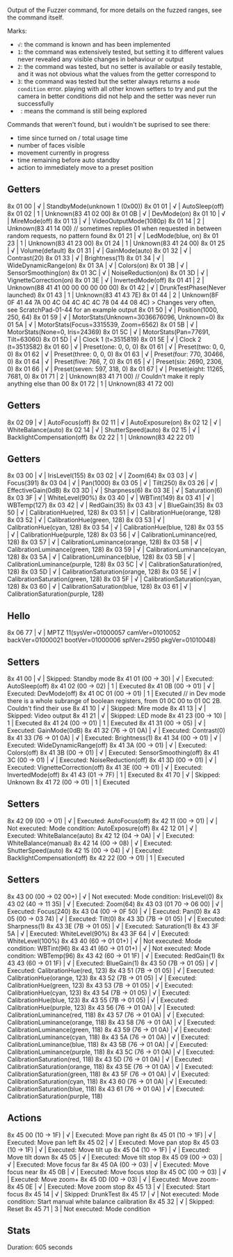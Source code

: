 Output of the Fuzzer command, for more details on the fuzzed ranges, see the command itself.

Marks:

- `√`: the command is known and has been implemented
- `1`: the command was extensively tested, but setting it to different values never revealed any visible changes in behaviour or output
- `2`: the command was tested, but no setter is available or easily testable, and it was not obvious what the values from the getter correspond to
- `3`: the command was tested but the setter always returns a `mode condition` error. playing with all other known setters to try and put the camera in better conditions did not help and the setter was never run successfully
- ` `: means the command is still being explored

Commands that weren't found, but i wouldn't be suprised to see there:

- time since turned on / total usage time
- number of faces visible
- movement currently in progress
- time remaining before auto standby
- action to immediately move to a preset position

Getters
-------
8x 01 00                  | √ | StandbyMode(unknown 1 (0x00))
8x 01 01                  | √ | AutoSleep(off)
8x 01 02                  | 1 | Unknown(83 41 02 00)
8x 01 0B                  | √ | DevMode(on)
8x 01 10                  | √ | MireMode(off)
8x 01 13                  | √ | VideoOutputMode(1080p)
8x 01 14                  | 2 | Unknown(83 41 14 00) // sometimes replies 01 when requested in between random requests, no pattern found
8x 01 21                  | √ | LedMode(blue, on)
8x 01 23                  | 1 | Unknown(83 41 23 00)
8x 01 24                  | 1 | Unknown(83 41 24 00)
8x 01 25                  | √ | Volume(default)
8x 01 31                  | √ | GainMode(auto)
8x 01 32                  | √ | Contrast(20)
8x 01 33                  | √ | Brightness(11)
8x 01 34                  | √ | WideDynamicRange(on)
8x 01 3A                  | √ | Colors(on)
8x 01 3B                  | √ | SensorSmoothing(on)
8x 01 3C                  | √ | NoiseReduction(on)
8x 01 3D                  | √ | VignetteCorrection(on)
8x 01 3E                  | √ | InvertedMode(off)
8x 01 41                  | 2 | Unknown(88 41 41 00 00 00 00 00 00)
8x 01 42                  | √ | DrunkTestPhase(Never launched)
8x 01 43                  | 1 | Unknown(83 41 43 7E)
8x 01 44                  | 2 | Unknown(8F 0F 41 44 7A 00 4C 04 4C 4C 4C 78 04 44 08 4C) > Changes very often, see ScratchPad-01-44 for an example output
8x 01 50                  | √ | Position(1000, 250, 64)
8x 01 59                  | √ | MotorStats(Unknown=3036676096, Unknown=0)
8x 01 5A                  | √ | MotorStats(Focus=3315539, Zoom=6562)
8x 01 5B                  | √ | MotorStats(None=0, Iris=24369)
8x 01 5C                  | √ | MotorStats(Pan=77691, Tilt=63060)
8x 01 5D                  | √ | Clock 1 (t=3515819)
8x 01 5E                  | √ | Clock 2 (t=3513582)
8x 01 60                  | √ | Preset(one: 0, 0, 0)
8x 01 61                  | √ | Preset(two: 0, 0, 0)
8x 01 62                  | √ | Preset(three: 0, 0, 0)
8x 01 63                  | √ | Preset(four: 770, 30466, 0)
8x 01 64                  | √ | Preset(five: 766, 7, 0)
8x 01 65                  | √ | Preset(six: 2690, 2306, 0)
8x 01 66                  | √ | Preset(seven: 597, 318, 0)
8x 01 67                  | √ | Preset(eight: 11265, 7681, 0)
8x 01 71                  | 2 | Unknown(83 41 71 00) // Couldn't make it reply anything else than 00
8x 01 72                  | 1 | Unknown(83 41 72 00)


Getters
-------
8x 02 09                  | √ | AutoFocus(off)
8x 02 11                  | √ | AutoExposure(on)
8x 02 12                  | √ | WhiteBalance(auto)
8x 02 14                  | √ | ShutterSpeed(auto)
8x 02 15                  | √ | BacklightCompensation(off)
8x 02 22                  | 1 | Unknown(83 42 22 01)


Getters
-------
8x 03 00                  | √ | IrisLevel(155)
8x 03 02                  | √ | Zoom(64)
8x 03 03                  | √ | Focus(391)
8x 03 04                  | √ | Pan(1000)
8x 03 05                  | √ | Tilt(250)
8x 03 26                  | √ | EffectiveGain(0dB)
8x 03 3D                  | √ | Sharpness(6)
8x 03 3E                  | √ | Saturation(6)
8x 03 3F                  | √ | WhiteLevel(90%)
8x 03 40                  | √ | WBTint(149)
8x 03 41                  | √ | WBTemp(127)
8x 03 42                  | √ | RedGain(35)
8x 03 43                  | √ | BlueGain(35)
8x 03 50                  | √ | CalibrationHue(red, 128)
8x 03 51                  | √ | CalibrationHue(orange, 128)
8x 03 52                  | √ | CalibrationHue(green, 128)
8x 03 53                  | √ | CalibrationHue(cyan, 128)
8x 03 54                  | √ | CalibrationHue(blue, 128)
8x 03 55                  | √ | CalibrationHue(purple, 128)
8x 03 56                  | √ | CalibrationLuminance(red, 128)
8x 03 57                  | √ | CalibrationLuminance(orange, 128)
8x 03 58                  | √ | CalibrationLuminance(green, 128)
8x 03 59                  | √ | CalibrationLuminance(cyan, 128)
8x 03 5A                  | √ | CalibrationLuminance(blue, 128)
8x 03 5B                  | √ | CalibrationLuminance(purple, 128)
8x 03 5C                  | √ | CalibrationSaturation(red, 128)
8x 03 5D                  | √ | CalibrationSaturation(orange, 128)
8x 03 5E                  | √ | CalibrationSaturation(green, 128)
8x 03 5F                  | √ | CalibrationSaturation(cyan, 128)
8x 03 60                  | √ | CalibrationSaturation(blue, 128)
8x 03 61                  | √ | CalibrationSaturation(purple, 128)


Hello
-----
8x 06 77                  | √ | MPTZ 11(sysVer=01000057 camVer=01010052 backVer=01000021 bootVer=01000006 splVer=2950 pkgVer=01010048)


Setters
-------
8x 41 00                  | √ | Skipped: Standby mode
8x 41 01 (00 -> 30)       | √ | Executed: AutoSleep(off)
8x 41 02 (00 -> 02)       | 1 | Executed
8x 41 0B (00 -> 01)       | √ | Executed: DevMode(off)
8x 41 0C 01 (00 -> 01)    | 1 | Executed // in Dev mode there is a whole subrange of boolean registers, from 01 0C 00 to 01 0C 2B. Couldn't find their use
8x 41 10                  | √ | Skipped: Mire mode
8x 41 13                  | √ | Skipped: Video output
8x 41 21                  | √ | Skipped: LED mode
8x 41 23 (00 -> 10)       | 1 | Executed
8x 41 24 (00 -> 01)       | 1 | Executed
8x 41 31 (00 -> 05)       | √ | Executed: GainMode(0dB)
8x 41 32 (76 -> 01 0A)    | √ | Executed: Contrast(0)
8x 41 33 (76 -> 01 0A)    | √ | Executed: Brightness(1)
8x 41 34 (00 -> 01)       | √ | Executed: WideDynamicRange(off)
8x 41 3A (00 -> 01)       | √ | Executed: Colors(off)
8x 41 3B (00 -> 01)       | √ | Executed: SensorSmoothing(off)
8x 41 3C (00 -> 01)       | √ | Executed: NoiseReduction(off)
8x 41 3D (00 -> 01)       | √ | Executed: VignetteCorrection(off)
8x 41 3E (00 -> 01)       | √ | Executed: InvertedMode(off)
8x 41 43 (01 -> 7F)       | 1 | Executed
8x 41 70                  | √ | Skipped: Unknown
8x 41 72 (00 -> 01)       | 1 | Executed


Setters
-------
8x 42 09 (00 -> 01)       | √ | Executed: AutoFocus(off)
8x 42 11 (00 -> 01)       | √ | Not executed: Mode condition: AutoExposure(off)
8x 42 12 01               | √ | Executed: WhiteBalance(auto)
8x 42 12 (04 -> 0A)       | √ | Executed: WhiteBalance(manual)
8x 42 14 (00 -> 08)       | √ | Executed: ShutterSpeed(auto)
8x 42 15 (00 -> 04)       | √ | Executed: BacklightCompensation(off)
8x 42 22 (00 -> 01)       | 1 | Executed


Setters
-------
8x 43 00 (00 -> 02 00+)   | √ | Not executed: Mode condition: IrisLevel(0)
8x 43 02 (40 -> 11 35)    | √ | Executed: Zoom(64)
8x 43 03 (01 70 -> 06 00) | √ | Executed: Focus(240)
8x 43 04 (00 -> 0F 50)    | √ | Executed: Pan(0)
8x 43 05 (00 -> 03 74)    | √ | Executed: Tilt(0)
8x 43 3D (7B -> 01 05)    | √ | Executed: Sharpness(1)
8x 43 3E (7B -> 01 05)    | √ | Executed: Saturation(1)
8x 43 3F 5A               | √ | Executed: WhiteLevel(90%)
8x 43 3F 64               | √ | Executed: WhiteLevel(100%)
8x 43 40 (60 -> 01 01+)   | √ | Not executed: Mode condition: WBTint(96)
8x 43 41 (60 -> 01 01+)   | √ | Not executed: Mode condition: WBTemp(96)
8x 43 42 (60 -> 01 1F)    | √ | Executed: RedGain(1)
8x 43 43 (60 -> 01 1F)    | √ | Executed: BlueGain(1)
8x 43 50 (7B -> 01 05)    | √ | Executed: CalibrationHue(red, 123)
8x 43 51 (7B -> 01 05)    | √ | Executed: CalibrationHue(orange, 123)
8x 43 52 (7B -> 01 05)    | √ | Executed: CalibrationHue(green, 123)
8x 43 53 (7B -> 01 05)    | √ | Executed: CalibrationHue(cyan, 123)
8x 43 54 (7B -> 01 05)    | √ | Executed: CalibrationHue(blue, 123)
8x 43 55 (7B -> 01 05)    | √ | Executed: CalibrationHue(purple, 123)
8x 43 56 (76 -> 01 0A)    | √ | Executed: CalibrationLuminance(red, 118)
8x 43 57 (76 -> 01 0A)    | √ | Executed: CalibrationLuminance(orange, 118)
8x 43 58 (76 -> 01 0A)    | √ | Executed: CalibrationLuminance(green, 118)
8x 43 59 (76 -> 01 0A)    | √ | Executed: CalibrationLuminance(cyan, 118)
8x 43 5A (76 -> 01 0A)    | √ | Executed: CalibrationLuminance(blue, 118)
8x 43 5B (76 -> 01 0A)    | √ | Executed: CalibrationLuminance(purple, 118)
8x 43 5C (76 -> 01 0A)    | √ | Executed: CalibrationSaturation(red, 118)
8x 43 5D (76 -> 01 0A)    | √ | Executed: CalibrationSaturation(orange, 118)
8x 43 5E (76 -> 01 0A)    | √ | Executed: CalibrationSaturation(green, 118)
8x 43 5F (76 -> 01 0A)    | √ | Executed: CalibrationSaturation(cyan, 118)
8x 43 60 (76 -> 01 0A)    | √ | Executed: CalibrationSaturation(blue, 118)
8x 43 61 (76 -> 01 0A)    | √ | Executed: CalibrationSaturation(purple, 118)


Actions
-------
8x 45 00 (10 -> 1F)       | √ | Executed: Move pan right
8x 45 01 (10 -> 1F)       | √ | Executed: Move pan left
8x 45 02                  | √ | Executed: Move pan stop
8x 45 03 (10 -> 1F)       | √ | Executed: Move tilt up
8x 45 04 (10 -> 1F)       | √ | Executed: Move tilt down
8x 45 05                  | √ | Executed: Move tilt stop
8x 45 09 (00 -> 03)       | √ | Executed: Move focus far
8x 45 0A (00 -> 03)       | √ | Executed: Move focus near
8x 45 0B                  | √ | Executed: Move focus stop
8x 45 0C (00 -> 03)       | √ | Executed: Move zoom+
8x 45 0D (00 -> 03)       | √ | Executed: Move zoom-
8x 45 0E                  | √ | Executed: Move zoom stop
8x 45 13                  | √ | Executed: Start focus
8x 45 14                  | √ | Skipped: DrunkTest
8x 45 17                  | √ | Not executed: Mode condition: Start manual white balance calibration
8x 45 32                  | √ | Skipped: Reset
8x 45 71                  | 3 | Not executed: Mode condition


Stats
-----
Duration: 605 seconds
